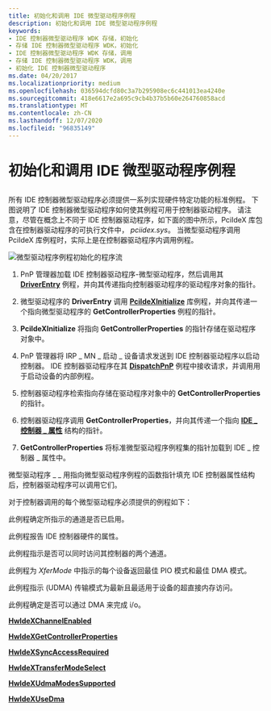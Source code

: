 ```yaml
---
title: 初始化和调用 IDE 微型驱动程序例程
description: 初始化和调用 IDE 微型驱动程序例程
keywords:
- IDE 控制器微型驱动程序 WDK 存储，初始化
- 存储 IDE 控制器微型驱动程序 WDK，初始化
- IDE 控制器微型驱动程序 WDK 存储，调用
- 存储 IDE 控制器微型驱动程序 WDK，调用
- 初始化 IDE 控制器微型驱动程序
ms.date: 04/20/2017
ms.localizationpriority: medium
ms.openlocfilehash: 036594dcfd80c3a7b295908ec6c441013ea4240e
ms.sourcegitcommit: 418e6617e2a695c9cb4b37b5b60e264760858acd
ms.translationtype: MT
ms.contentlocale: zh-CN
ms.lasthandoff: 12/07/2020
ms.locfileid: "96835149"
---
```

# <a name="initializing-and-calling-ide-minidriver-routines"></a>初始化和调用 IDE 微型驱动程序例程


## <span id="ddk_initializing_and_calling_ide_minidriver_routines_kr"></span><span id="DDK_INITIALIZING_AND_CALLING_IDE_MINIDRIVER_ROUTINES_KR"></span>


所有 IDE 控制器微型驱动程序必须提供一系列实现硬件特定功能的标准例程。 下图说明了 IDE 控制器微型驱动程序如何使其例程可用于控制器驱动程序。 请注意，尽管在概念上不同于 IDE 控制器驱动程序，如下面的图中所示，PciIdeX 库包含在控制器驱动程序的可执行文件中， *pciidex.sys*。 当微型驱动程序调用 PciIdeX 库例程时，实际上是在控制器驱动程序内调用例程。

![微型驱动程序例程初始化的程序流](images/idecallbacks.png)

1.  PnP 管理器加载 IDE 控制器驱动程序-微型驱动程序，然后调用其 [**DriverEntry**](/windows-hardware/drivers/ddi/wdm/nc-wdm-driver_initialize) 例程，并向其传递指向控制器驱动程序的驱动程序对象的指针。

2.  微型驱动程序的 **DriverEntry** 调用 [**PciIdeXInitialize**](/previous-versions/windows/hardware/drivers/ff563788(v=vs.85)) 库例程，并向其传递一个指向微型驱动程序的 **GetControllerProperties** 例程的指针。

3.  **PciIdeXInitialize** 将指向 **GetControllerProperties** 的指针存储在驱动程序对象中。

4.  PnP 管理器将 IRP \_ MN \_ 启动 \_ 设备请求发送到 IDE 控制器驱动程序以启动控制器。 IDE 控制器驱动程序在其 [**DispatchPnP**](/windows-hardware/drivers/ddi/wdm/nc-wdm-driver_dispatch) 例程中接收请求，并调用用于启动设备的内部例程。

5.  控制器驱动程序检索指向存储在驱动程序对象中的 **GetControllerProperties** 的指针。

6.  控制器驱动程序调用 **GetControllerProperties**，并向其传递一个指向 [**IDE \_ 控制器 \_ 属性**](/previous-versions/windows/hardware/drivers/ff559076(v=vs.85)) 结构的指针。

7.  **GetControllerProperties** 将标准微型驱动程序例程集的指针加载到 IDE \_ 控制器 \_ 属性中。

微型驱动程序 \_ \_ 用指向微型驱动程序例程的函数指针填充 IDE 控制器属性结构后，控制器驱动程序可以调用它们。

对于控制器调用的每个微型驱动程序必须提供的例程如下：

此例程确定所指示的通道是否已启用。

此例程报告 IDE 控制器硬件的属性。

此例程指示是否可以同时访问其控制器的两个通道。

此例程为 *XferMode* 中指示的每个设备返回最佳 PIO 模式和最佳 DMA 模式。

此例程指示 (UDMA) 传输模式为最新且最适用于设备的超直接内存访问。

此例程确定是否可以通过 DMA 来完成 i/o。

[**HwIdeXChannelEnabled**](/previous-versions/windows/hardware/drivers/ff557252(v=vs.85))

[**HwIdeXGetControllerProperties**](/previous-versions/windows/hardware/drivers/ff557254(v=vs.85))

[**HwIdeXSyncAccessRequired**](/previous-versions/windows/hardware/drivers/ff557256(v=vs.85))

[**HwIdeXTransferModeSelect**](/previous-versions/windows/hardware/drivers/ff557260(v=vs.85))

[**HwIdeXUdmaModesSupported**](/previous-versions/windows/hardware/drivers/ff557264(v=vs.85))

[**HwIdeXUseDma**](/previous-versions/windows/hardware/drivers/ff557266(v=vs.85))

 


